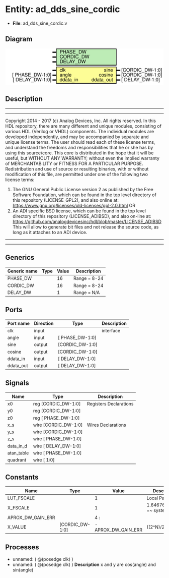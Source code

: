 # Entity: ad_dds_sine_cordic

- **File**: ad_dds_sine_cordic.v
## Diagram

![Diagram](ad_dds_sine_cordic.svg "Diagram")
## Description

***************************************************************************
 ***************************************************************************
 Copyright 2014 - 2017 (c) Analog Devices, Inc. All rights reserved.
 In this HDL repository, there are many different and unique modules, consisting
 of various HDL (Verilog or VHDL) components. The individual modules are
 developed independently, and may be accompanied by separate and unique license
 terms.
 The user should read each of these license terms, and understand the
 freedoms and responsibilities that he or she has by using this source/core.
 This core is distributed in the hope that it will be useful, but WITHOUT ANY
 WARRANTY; without even the implied warranty of MERCHANTABILITY or FITNESS FOR
 A PARTICULAR PURPOSE.
 Redistribution and use of source or resulting binaries, with or without modification
 of this file, are permitted under one of the following two license terms:
   1. The GNU General Public License version 2 as published by the
      Free Software Foundation, which can be found in the top level directory
      of this repository (LICENSE_GPL2), and also online at:
      <https://www.gnu.org/licenses/old-licenses/gpl-2.0.html>
 OR
   2. An ADI specific BSD license, which can be found in the top level directory
      of this repository (LICENSE_ADIBSD), and also on-line at:
      https://github.com/analogdevicesinc/hdl/blob/master/LICENSE_ADIBSD
      This will allow to generate bit files and not release the source code,
      as long as it attaches to an ADI device.
 ***************************************************************************
 ***************************************************************************
 
## Generics

| Generic name | Type | Value | Description   |
| ------------ | ---- | ----- | ------------- |
| PHASE_DW     |      | 16    | Range = 8-24  |
| CORDIC_DW    |      | 16    | Range = 8-24  |
| DELAY_DW     |      | 1     | Range = N/A   |
## Ports

| Port name | Direction | Type            | Description |
| --------- | --------- | --------------- | ----------- |
| clk       | input     |                 | interface   |
| angle     | input     | [ PHASE_DW-1:0] |             |
| sine      | output    | [CORDIC_DW-1:0] |             |
| cosine    | output    | [CORDIC_DW-1:0] |             |
| ddata_in  | input     | [ DELAY_DW-1:0] |             |
| ddata_out | output    | [ DELAY_DW-1:0] |             |
## Signals

| Name       | Type                 | Description             |
| ---------- | -------------------- | ----------------------- |
| x0         | reg  [CORDIC_DW-1:0] | Registers Declarations  |
| y0         | reg  [CORDIC_DW-1:0] |                         |
| z0         | reg  [ PHASE_DW-1:0] |                         |
| x_s        | wire [CORDIC_DW-1:0] | Wires Declarations      |
| y_s        | wire [CORDIC_DW-1:0] |                         |
| z_s        | wire [ PHASE_DW-1:0] |                         |
| data_in_d  | wire [ DELAY_DW-1:0] |                         |
| atan_table | wire [ PHASE_DW-1:0] |                         |
| quadrant   | wire [          1:0] |                         |
## Constants

| Name              | Type            | Value              | Description                   |
| ----------------- | --------------- | ------------------ | ----------------------------- |
| LUT_FSCALE        |                 | 1                  | Local Parameters              |
| X_FSCALE          |                 | 1                  | 1.64676025812 =~ system gain  |
| APROX_DW_GAIN_ERR |                 | 4 :                |                               |
| X_VALUE           | [CORDIC_DW-1:0] | -APROX_DW_GAIN_ERR | ((2^N)/2)/1.647...            |
## Processes
- unnamed: ( @(posedge clk) )
- unnamed: ( @(posedge clk) )
**Description**
x and y are cos(angle) and sin(angle)

